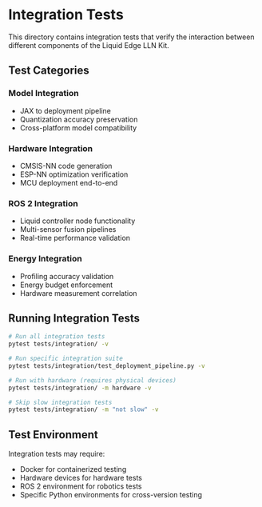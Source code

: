 # Integration Tests

This directory contains integration tests that verify the interaction between different components of the Liquid Edge LLN Kit.

## Test Categories

### Model Integration
- JAX to deployment pipeline
- Quantization accuracy preservation
- Cross-platform model compatibility

### Hardware Integration
- CMSIS-NN code generation
- ESP-NN optimization verification
- MCU deployment end-to-end

### ROS 2 Integration
- Liquid controller node functionality
- Multi-sensor fusion pipelines
- Real-time performance validation

### Energy Integration
- Profiling accuracy validation
- Energy budget enforcement
- Hardware measurement correlation

## Running Integration Tests

```bash
# Run all integration tests
pytest tests/integration/ -v

# Run specific integration suite
pytest tests/integration/test_deployment_pipeline.py -v

# Run with hardware (requires physical devices)
pytest tests/integration/ -m hardware -v

# Skip slow integration tests
pytest tests/integration/ -m "not slow" -v
```

## Test Environment

Integration tests may require:
- Docker for containerized testing
- Hardware devices for hardware tests
- ROS 2 environment for robotics tests
- Specific Python environments for cross-version testing